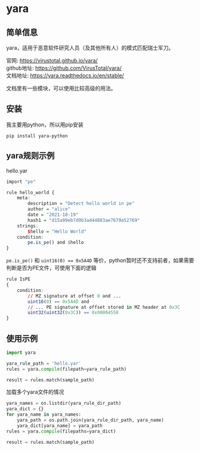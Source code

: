 # yara

## 简单信息
yara，适用于恶意软件研究人员（及其他所有人）的模式匹配瑞士军刀。  

官网: https://virustotal.github.io/yara/  
github地址: https://github.com/VirusTotal/yara/  
文档地址: https://yara.readthedocs.io/en/stable/  

文档里有一些模块，可以使用比较高级的用法。  


## 安装
我主要用python，所以用pip安装  
```
pip install yara-python
```


## yara规则示例
hello.yar  
```r
import "pe"

rule hello_world {
    meta:
        description = "Detect hello world in pe"
        author = "alice"
        date = "2021-10-19"
        hash1 = "d15a99eb7d9b3ad44883ae7679a52769"
    strings:
        $hello = "Hello World"
    condition:
        pe.is_pe() and $hello
}
```

`pe.is_pe()` 和 `uint16(0) == 0x5A4D` 等价，python暂时还不支持前者，如果需要判断是否为PE文件，可使用下面的逻辑  
```r
rule IsPE
{
    condition:
        // MZ signature at offset 0 and ...
        uint16(0) == 0x5A4D and
        // ... PE signature at offset stored in MZ header at 0x3C
        uint32(uint32(0x3C)) == 0x00004550
}
```

## 使用示例
```python
import yara

yara_rule_path = 'hello.yar'
rules = yara.compile(filepath=yara_rule_path)

result = rules.match(sample_path)
```

加载多个yara文件的情况  
```python
yara_names = os.listdir(yara_rule_dir_path)
yara_dict = {}
for yara_name in yara_names:
    yara_path = os.path.join(yara_rule_dir_path, yara_name)
    yara_dict[yara_name] = yara_path
rules = yara.compile(filepaths=yara_dict)

result = rules.match(sample_path)
```
